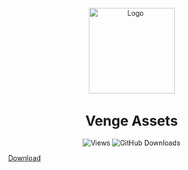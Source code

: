 <p align="center">
  <img src="https://iili.io/2HhxJyB.png" width="175" alt="Logo">
</p>

<h1 align="center">Venge Assets</h1>

<p align="center">
  <img alt="Views" src="https://komarev.com/ghpvc/?username=Venge-Assets&color=green&style=for-the-badge&label=VIEWS&abbreviated=true">
  <img alt="GitHub Downloads" src="https://img.shields.io/github/downloads/Moroxi/Venge-Assets/total.svg?style=for-the-badge">
</p>

<p align="center">
  
  [Download](https://github.com/Moroxi/Venge-Assets/releases/latest)

  </p>
